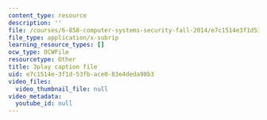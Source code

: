 ```yaml
---
content_type: resource
description: ''
file: /courses/6-858-computer-systems-security-fall-2014/e7c1514e3f1d53fbace083e4deda98b3_8PdnOZI7H5E.vtt
file_type: application/x-subrip
learning_resource_types: []
ocw_type: OCWFile
resourcetype: Other
title: 3play caption file
uid: e7c1514e-3f1d-53fb-ace0-83e4deda98b3
video_files:
  video_thumbnail_file: null
video_metadata:
  youtube_id: null
---
```

